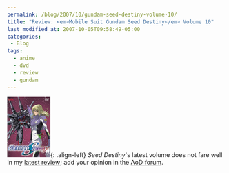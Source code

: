 ```yaml
---
permalink: /blog/2007/10/gundam-seed-destiny-volume-10/
title: "Review: <em>Mobile Suit Gundam Seed Destiny</em> Volume 10"
last_modified_at: 2007-10-05T09:58:49-05:00
categories:
 - Blog
tags:
  - anime
  - dvd
  - review
  - gundam
---
```


![Mobile Suit Gundam Seed Destiny Volume 10](/assets/images/reviews/gundam_seed_destiny-volume10.jpg){: .align-left}
_Seed Destiny_'s latest volume does not fare well in my [latest review](http://www.animeondvd.com/reviews2/disc_reviews/6599.php);
add your opinion in the [AoD forum](http://www.animeondvd.com/forum/showtopic.php?tid/24907/).